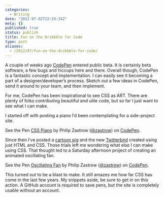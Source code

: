 ```yaml
---
categories:
  - Writing
date: "2012-07-02T22:29:34Z"
meta: {}
published: true
status: publish
title: Fun on the Dribbble for Code
type: post
aliases:
  - /2012/07/fun-on-the-dribbble-for-code/
---
```

<p>A couple of weeks ago <a href="http://www.codepen.io">CodePen</a> entered public beta. It is certainly beta software, a few bugs and hiccups here and there. Overall though, CodePen is a fantastic concept and implementation. I can easily see it becoming a part of a designer/developer’s process. Sketch out a few ideas in CodePen, send it around to your team, and then implement.</p>
<p>For me, CodePen has been inspirational to see CSS as ART. There are plenty of folks contributing beautiful and utile code, but so far I just want to see what I can make.</p>
<p>I started off with posting a piano I’d been contemplating for a side-project site.</p>
<p data-height="300" data-theme-id="21151" data-slug-hash="oDBki" data-default-tab="css,result" data-user="zastrow" data-embed-version="2" class="codepen">See the Pen <a href="http://codepen.io/zastrow/pen/oDBki/">CSS Piano</a> by Philip Zastrow (<a href="http://codepen.io/zastrow">@zastrow</a>) on <a href="http://codepen.io">CodePen</a>.</p>
<p><script async="" src="//assets.codepen.io/assets/embed/ei.js"></script></p>
<p>Since then I’ve posted a <a href="http://codepen.io/phanza/pen/piggy/2">cartoon pig</a> and the new <a href="http://codepen.io/phanza/pen/7/4">Twitterbird</a> created using just HTML and CSS. Those trials left me wondering what else I can make using CSS. That thought led to a Saturday afternoon project of creating an animated oscillating fan.</p>
<p data-height="300" data-theme-id="21151" data-slug-hash="uhzfl" data-default-tab="css,result" data-user="zastrow" data-embed-version="2" class="codepen">See the Pen <a href="http://codepen.io/zastrow/pen/uhzfl/">Oscillating Fan</a> by Philip Zastrow (<a href="http://codepen.io/zastrow">@zastrow</a>) on <a href="http://codepen.io">CodePen</a>.</p>
<p><script async="" src="//assets.codepen.io/assets/embed/ei.js"></script></p>
<p>This turned out to be a blast to make. It still amazes me how far CSS has come in the last few years. My snippets aside, be sure to get in on this action. A GitHub account is required to save pens, but the site is completely usable without an account.</p>

